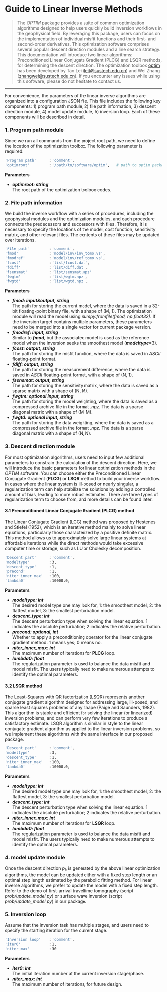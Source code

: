 # Guide to Linear Inverse Methods

>The *OPTIM* package provides a suite of common optimization algorithms designed to help users quickly build inversion workflows in the geophysical field. By leveraging this package, users can focus on the implementation of individual misfit functions and their first- and second-order derivatives. This optimization software comprises several popular descent direction modules and a line search strategy. This documentation will introduce two linear algorithms: Preconditioned Linear Conjugate Gradient (PLCG) and LSQR methods, for determining the descent direction. The optimization toolbox [optim](https://github.com/beyondTaoLei/optim) has been developed by Tao Lei (leit@sustech.edu.cn) and Wei Zhang (zhangwei@sustech.edu.cn). If you encounter any issues while using this software, please do not hesitate to contact us.
***

For convenience, the parameters of the linear inverse algorithms are organized into a configuration JSON file. This file includes the following key components: 1) program path module, 2) file path information, 3) descent direction module, 4) model update module, 5) inversion loop. Each of these components will be described in detail.

### 1. Program path module
  Since we run all commands from the project root path, we need to define the location of the optimization toolbox. The following parameter is required:
  ```sh
  'Program path'      :'comment',
  'optimroot'         :'/path/to/software/optim',   # path to optim package
  ```
  **Parameters**
  - ***optimroot: string***   
  The root path of the optimization toolbox codes. 

### 2. File path information
  We build the inverse workflow with a series of procedures, including the geophysical modules and the optimization modules, and each procedure connects the predecessors and successors with files. Therefore, it is necessary to specify the locations of the model, cost function, sensitivity matrix, and other relevant files. The contents of these files may be updated over iterations.
  ```sh
  'File path'         :'comment',
  'fmod'              :'model/inv/inv_tomo.vs',
  'fmodref'           :'model/inv/ref_tomo.vs',
  'fcost'             :'list/fcost.dat',
  'fdiff'             :'list/diff.dat',
  'fsensmat'          :'list/sensmat.npz'
  'fwgtm'             :'list/wgtm.npz',
  'fwgtd'             :'list/wgtd.npz',
  ```
  **Parameters**
  - ***fmod: input&output, string***  
    The path for storing the current model, where the data is saved in a 32-bit floating-point binary file, with a shape of (M, 1). The optimization module will read the model using *numpy.fromfile(fmod, np.float32)*. If the inversion target contains multiple parameters, these parameters need to be merged into a single vector for current package version.
  - ***fmodref: input, string***  
    Similar to ***fmod***, but the associated model is used as the reference model when the inversion seeks the smoothest model (***modeltype***=3).
  - ***fcost: output, string***  
    The path for storing the misfit function, where the data is saved in *ASCII* floating-point format.
  - ***fdiff: output, string***  
    The path for storing the measurement difference, where the data is saved in *ASCII* floating-point format, with a shape of (N, 1).
  - ***fsensmat: output, string***  
    The path for storing the sensitivity matrix, where the data is saved as a sparse matrix with a shape of (N, M).
  - ***fwgtm: optional input, string***  
    The path for storing the model weighting, where the data is saved as a compressed archive file in the format *.npz*. The data is a sparse diagonal matrix with a shape of (M, M).
  - ***fwgtd: optional input, string***  
    The path for storing the data weighting, where the data is saved as a compressed archive file in the format *.npz*. The data is a sparse diagonal matrix with a shape of (N, N).

### 3. Descent direction module
  For most optimization algorithms, users need to input few additional parameters to constrain the calculation of the descent direction. Here, we will introduce the basic parameters for linear optimization methods in the *OPTIM* software. You can choose either the Preconditioned Linear Conjugate Gradient (**PLCG**) or **LSQR** method to build your inverse workflow. In cases where the linear system is ill-posed or nearly singular, a regularization term can help stabilize the solutions by adding a controlled amount of bias, leading to more robust estimates. There are three types of regularization term to choose from, and more details can be found later.

#### 3.1 Preconditioned Linear Conjugate Gradient (PLCG) method
  The Linear Conjugate Gradient (LCG) method was proposed by Hestenes and Stiefel (1952), which is an iterative method mainly to solve linear equations, particularly those characterized by a positive definite matrix. This method allows us to approximately solve large linear systems at affordable iterations while the direct methods would take excessive computer time or storage, such as LU or Cholesky decomposition.
  ```sh
  'Descent part'      :'comment',
  'modeltype'         :3,                         
  'descent_type'      :1,                         
  'precond'           :1,                         
  'niter_inner_max'   :100,                      
  'lambda0'           :10000.0,                        
  ```
  **Parameters**
  - ***modeltype: int***  
    The desired model type one may look for, 1: the smoothest model, 2: the flattest model, 3: the smallest perturbation model.
  - ***descent_type: int***  
    The descent perturbation type when solving the linear equation. 1 indicates the absolute perturbation; 2 indicates the relative perturbation. 
  - ***precond: optional, int***  
    Whether to apply a preconditioning operator for the linear conjugate gradient method. 1 means yes; 0 means no.
  - ***niter_inner_max: int***  
    The maximum number of iterations for **PLCG** loop.
  - ***lambda0: float***  
    The regularization parameter is used to balance the data misfit and model misfit. The users typically need to make numerous attempts to identify the optimal parameters.

#### 3.2 LSQR method
  The Least-Squares with QR factorization (LSQR) represents another conjugate gradient algorithm designed for addressing large, ill-posed, and sparse least squares problems of any shape (Paige and Saunders, 1982). This algorithm is stable and efficient for solving the linear (or linearized) inversion problems, and can perform very few iterations to produce a satisfactory estimate. LSQR algorithm is similar in style to the linear conjugate gradient algorithm as applied to the linear inversion problems, so we implement these algorithms with the same interface in our proposed package.
  ```sh
  'Descent part'      :'comment',
  'modeltype'         :3,                         
  'descent_type'      :1,                         
  'niter_inner_max'   :100,                      
  'lambda0'           :10000.0,                        
  ```
  **Parameters**
  - ***modeltype: int***  
    The desired model type one may look for, 1: the smoothest model, 2: the flattest model, 3: the smallest perturbation model.
  - ***descent_type: int***  
    The descent perturbation type when solving the linear equation. 1 indicates the absolute perturbation; 2 indicates the relative perturbation. 
  - ***niter_inner_max: int***  
    The maximum number of iterations for **LSQR** loop.
  - ***lambda0: float***  
    The regularization parameter is used to balance the data misfit and model misfit. The users typically need to make numerous attempts to identify the optimal parameters.

### 4. model update module
  Once the descent direction $p_k$ is generated by the above linear optimization algorithms, the model can be updated either with a fixed step length or an optimal step length estimated by the parabolic fitting method. For linear inverse algorithms, we prefer to update the model with a fixed step length. Refer to the demo of first-arrival traveltime tomography (script *prob/update_model.py*) or surface wave inversion (script *prob/update_model.py*) in our package.
  
### 5. Inversion loop
  Assume that the inversion task has multiple stages, and users need to specify the starting iteration for the current stage.
  ```sh
  'Inversion loop'    :'comment',
  'iter0'             :1,                     
  'niter_max'         :30
  ```
  **Parameters**
  - ***iter0: int***  
    The initial iteration number at the current inversion stage/phase.
  - ***niter_max: int***  
    The maximum number of iterations, for future design.